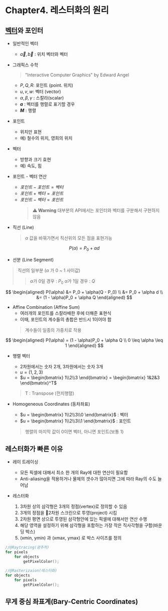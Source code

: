# Chapter4. 레스터화의 원리

## [벡터](Vector.md)와 포인터

- 일반적인 벡터
	- $\vec{a}, \vec{b}$ : 위치 벡터와 벡터

- 그래픽스 수학
	 > "Interactive Computer Graphics" by Edward Angel
	- $P, Q, R$: 포인트 (point. 위치)
	- $u, v, w$: 벡터 (vector)
	- $\alpha, \beta, \gamma$ : 스칼라(scalar)
	- **$a$** : 벡터를 행렬로 표기할 경우
	- **$M$** : 행렬

- 포인트
	- 위치만 표현
	- 예) 철수의 위치, 영희의 위치

- 벡터
	- 방향과 크기 효현
	- 예) 속도, 힘

 - 포인트 - 벡터 연산
	 - $포인트 - 포인트 = 벡터$
	 - $포인트 + 벡터 = 포인트$
	 - $포인트 - 벡터 = 포인트$   
		> **⚠️ Warning**
		> 대부분의 API에서는 포인터와 벡터를 구분해서 구현하지 않음

- 직선 (Line) 
	> $\alpha$ 값을 바꿔가면서 직선위의 모든 점을 표현가능

$$
P(\alpha) = P_0 + \alpha d
$$

- 선분 (Line Segment)
> 직선의 일부분 ($\alpha$ 가 0 ~ 1 사이값)
>> $\alpha$가 0일 경우 : $P_0$
>> $\alpha$가 1일 경우 : $Q$

$$
\begin{aligned}
P(\alpha) &= P_0 + \alpha(Q - P_0) \\
&= P_0 + \alpha d \\
&= (1 - \alpha)P_0 + \alpha Q
\end{aligned}
$$

- Affine Combination (Affine Sum)
	- 여러개의 포인트를 스칼라배한 후에 더해준 표현식 
	- 이때, 포인트의 계수들의 총합은 반드시 1이어야 함
	 > 계수들이 일종의 가중치로 작용
 
$$
\begin{aligned}
P(\alpha) = (1 - \alpha)P_0 + \alpha Q \\
0 \leq \alpha \leq 1
\end{aligned}
$$

- 행렬 벡터
	-  2차원에서는 숫자 2개, 3차원에서는 숫자 3개
	- $u = (1, 2, 3)$
	- $u = \begin{bmatrix} 1\\2\\3 \end{bmatrix} = \begin{bmatrix} 1&2&3 \end{bmatrix}^T$
	 > T : Transpose (전치행렬)

- Homogeneous Coordinates (동차좌표)
	- $u = \begin{bmatrix} 1\\2\\3\\0 \end{bmatrix}$ : 벡터
	- $u = \begin{bmatrix} 1\\2\\3\\1 \end{bmatrix}$ : 포인트
	 > 행렬의 마지막 값이 0이면 벡터, 아니면 포인트(보통 1)

## 레스터화가 빠른 이유

- 레이 트레이싱
	- 모든 픽셀에 대해서 최소 한 개의 Ray에 대한 연산이 필요함
	- Anti-aliasing을 적용하거나 물체의 갯수가 많아지면 그에 따라 Ray의 수도 늘어남

- 레스터화
	1. 3차원 상의 삼각형은 3개의 정점(vertex)로 정의할 수 있음
	2. 3개의 정점을 2차원 스크린으로 투영(project) 시킴
	3. 2차원 평면 상으로 투영된 삼각형안에 있는 픽셀에 대해서만 연산 수행
	4. 해당 영역을 설정하기 위해 삼각형을 포함하는 가장 작은 직사각형을 구함(바운딩 박스)
	5. (xmin, ymin) 과 (xmax, ymax) 로 박스 사이즈를 정의 

```c++
//@Raytracing(광추적)
for pixels
	for objects
		getPixelColor();

//@Rasterizaion(레스터화)
for objects
	for pixels
		getPixelColor();
```

## 무게 중심 좌표계(Bary-Centric Coordinates)